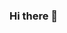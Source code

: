 ### Hi there 👋

<!--
**emmysoft/emmysoft** is a ✨ _special_ ✨ repository because its `README.md` (this file) appears on your GitHub profile.

Here are some ideas to get you started:

- 🔭 I’m currently working on Developing a Full Stack JavaScript Developer 
- 🌱 I’m currently learning 
- 👯 I’m looking to collaborate on Productive software Projects with startups and big tech companies
- 💬 Ask me about working with you
- 📫 How to reach me: emmanueloni45@gmail.com twitter@dev_emmy_99 Phone Number: +2348149998467
- 😄 Pronouns: He
- ⚡ Fun fact: I Love Programming and Developing Applications
Stack:
HTML, CSS, JavaScript, React.js, Next.js, React Native
-->
